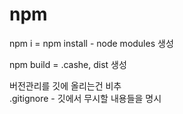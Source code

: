 # npm

npm i   = npm install - node modules 생성  
  
  
npm build = .cashe, dist 생성   
  
  
버전관리를 깃에 올리는건 비추  
.gitignore - 깃에서 무시할 내용들을 명시  


